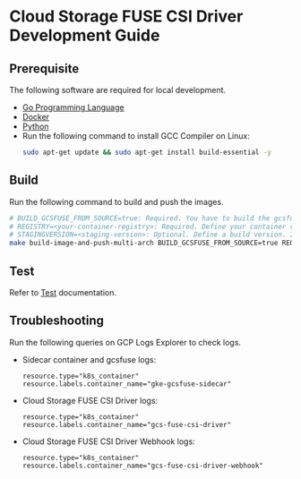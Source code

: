 # Cloud Storage FUSE CSI Driver Development Guide

## Prerequisite
The following software are required for local development.
- [Go Programming Language](https://go.dev/doc/install)
- [Docker](https://docs.docker.com/get-docker/)
- [Python](https://docs.python-guide.org/starting/installation/)
- Run the following command to install GCC Compiler on Linux:
    ```bash
    sudo apt-get update && sudo apt-get install build-essential -y
    ```

## Build

Run the following command to build and push the images.

``` bash
# BUILD_GCSFUSE_FROM_SOURCE=true: Required. You have to build the gcsfuse binary from source code as well.
# REGISTRY=<your-container-registry>: Required. Define your container registry. Make sure you have logged in your registry so that you have image pull/push permissions.
# STAGINGVERSION=<staging-version>: Optional. Define a build version. If not defined, a staging version will be generated based on the commit hash.
make build-image-and-push-multi-arch BUILD_GCSFUSE_FROM_SOURCE=true REGISTRY=<your-container-registry> STAGINGVERSION=<staging-version>
```

## Test
Refer to [Test](../test/README.md) documentation.

## Troubleshooting
Run the following queries on GCP Logs Explorer to check logs.
- Sidecar container and gcsfuse logs:
    ```
    resource.type="k8s_container"
    resource.labels.container_name="gke-gcsfuse-sidecar"
    ```
- Cloud Storage FUSE CSI Driver logs:
    ```
    resource.type="k8s_container"
    resource.labels.container_name="gcs-fuse-csi-driver"
    ```
- Cloud Storage FUSE CSI Driver Webhook logs:
    ```
    resource.type="k8s_container"
    resource.labels.container_name="gcs-fuse-csi-driver-webhook"
    ```
